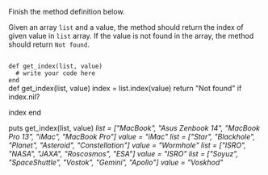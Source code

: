 Finish the method definition below.

Given an array `list` and a value, the method should return the index of given value in `list` array. If the value is not found in the array, the method should return `Not found`.


<Editor lang="ruby" type="exercise" testMode="multipleInput">
<code>
def get_index(list, value)
  # write your code here
end
</code>

<solution>
def get_index(list, value)
  index = list.index(value)
  return "Not found" if index.nil?

  index
end
</solution>

<testcases>
<caller>
puts get_index(list, value)
</caller>
<testcase>
<i>
list = ["MacBook", "Asus Zenbook 14", "MacBook Pro 13", "iMac", "MacBook Pro"]
value = "iMac"
</i>
</testcase>
<testcase>
<i>
list = ["Star", "Blackhole", "Planet", "Asteroid", "Constellation"]
value = "Wormhole"
</i>
</testcase>
<testcase>
<i>
list = ["ISRO", "NASA", "JAXA", "Roscosmos", "ESA"]
value = "ISRO"
</i>
</testcase>
<testcase>
<i>
list = ["Soyuz", "SpaceShuttle", "Vostok", "Gemini", "Apollo"]
value = "Voskhod"
</i>
</testcase>
</testcases>
</Editor>